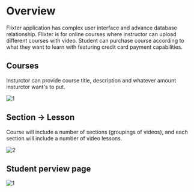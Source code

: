 # Overview

Flixter application has complex user interface and advance database relationship. Flixter is for online courses where instructor can upload different courses with video. Student can purchase course according to what they want to learn with featuring credit card payment capabilities.

## Courses 

Insturctor can provide course title, description and whatever amount insturctor want's to put.

![1](https://user-images.githubusercontent.com/48190085/63884562-6a7e6a80-c9a4-11e9-84be-bdb2211d51a4.jpg)

## Section -> Lesson

Course will include a number of sections (groupings of videos), and each section will include a number of video lessons.

![2](https://user-images.githubusercontent.com/48190085/63885645-c813b680-c9a6-11e9-9cad-cf36289c0e0a.jpg)


## Student perview page 

![1](https://user-images.githubusercontent.com/48190085/63885966-74559d00-c9a7-11e9-81ef-6e46e8f5c344.jpg)



